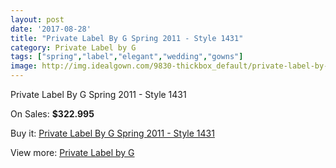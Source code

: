 ```yaml
---
layout: post
date: '2017-08-28'
title: "Private Label By G Spring 2011 - Style 1431"
category: Private Label by G
tags: ["spring","label","elegant","wedding","gowns"]
image: http://img.idealgown.com/9830-thickbox_default/private-label-by-g-spring-2011-style-1431.jpg
---
```

Private Label By G Spring 2011 - Style 1431

On Sales: **$322.995**
<a href="https://www.idealgown.com/en/private-label-by-g/4058-private-label-by-g-spring-2011-style-1431.html"><amp-img layout="responsive" width="600" height="600" src="//img.idealgown.com/9830-thickbox_default/private-label-by-g-spring-2011-style-1431.jpg" alt="Private Label By G Spring 2011 - Style 1431 0" /></a>
<a href="https://www.idealgown.com/en/private-label-by-g/4058-private-label-by-g-spring-2011-style-1431.html"><amp-img layout="responsive" width="600" height="600" src="//img.idealgown.com/9831-thickbox_default/private-label-by-g-spring-2011-style-1431.jpg" alt="Private Label By G Spring 2011 - Style 1431 1" /></a>

Buy it: [Private Label By G Spring 2011 - Style 1431](https://www.idealgown.com/en/private-label-by-g/4058-private-label-by-g-spring-2011-style-1431.html "Private Label By G Spring 2011 - Style 1431")

View more: [Private Label by G](https://www.idealgown.com/en/46-private-label-by-g "Private Label by G")